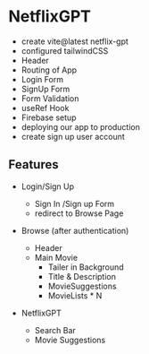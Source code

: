 # NetflixGPT

- create vite@latest netflix-gpt
- configured tailwindCSS
- Header
- Routing of App
- Login Form
- SignUp Form
- Form Validation
- useRef Hook
- Firebase setup
- deploying our app to production
- create sign up user account


## Features
- Login/Sign Up 
    - Sign In /Sign up Form
    - redirect to Browse Page
    
- Browse (after authentication)
    - Header
    - Main Movie
        - Tailer in Background
        - Title & Description
        - MovieSuggestions
        - MovieLists * N
- NetflixGPT   
    - Search Bar
    - Movie Suggestions

